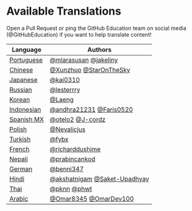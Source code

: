 # Available Translations
Open a Pull Request or ping the GitHub Education team on social media (@GitHubEducation) if you want to help translate content!

| Language                        | Authors                                 |
|---------------------------------|-----------------------------------------|
| [Portuguese](https://bit.ly/3LI8kAc) | [@mlarasusan](https://github.com/mlarasusan) [@jakeliny](https://github.com/jakeliny)                   |
| [Chinese](https://bit.ly/3kE3Ezc)       | [@Xunzhuo](https://github.com/Xunzhuo) [@StarOnTheSky](https://github.com/StarOnTheSky)                  |
| [Japanese](https://bit.ly/38TCVfm)      | [@kai0310](https://github.com/kai0310)                                |
| [Russian](https://bit.ly/3w7d7EL)       | [@lesterrry](https://github.com/lesterrry)                              |
| [Korean](https://bit.ly/3MS4owN)     | [@Laeng](https://github.com/Laeng)                              |
| [Indonesian](https://bit.ly/3yeTRrI) | [@andhra21231](https://github.com/andhra21231) [@Faris0520](https://github.com/Faris0520)     | 
| [Spanish MX](https://bit.ly/3wqpwUz) | [@otelo2](https://github.com/otelo2) [@J-cordz](https://github.com/J-cordz)                              |
| [Polish](https://bit.ly/38c411k)        | [@Nevalicjus](https://github.com/Nevalicjus)                             | 
| [Turkish](./README.tr.md)| [@fybx](https://github.com/fybx) |                          | 
| [French](./README.fr.md)        | [@richarddushime](https://github.com/richarddushime)                     |
| [Nepali](./README.np.md)        | [@prabincankod](https://github.com/prabincankod)
| [German](./README.de.md)        | [@benni347](https://github.com/benni347)                     |
| [Hindi](./README.hi.md)        | [@akshatnigam](https://github.com/akshatnigam) [@Saket-Upadhyay](https://github.com/Saket-Upadhyay)                     
| [Thai](./README.th.md)          | [@pknn](https://github.com/pknn) [@phwt](https://github.com/phwt)                             | 
| [Arabic](./README.ar.md)          | [@Omar8345](https://github.com/Omar8345) [@OmarDev100](https://github.com/OmarDev100)                             | 
